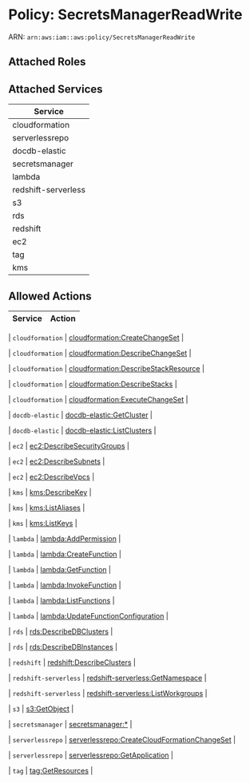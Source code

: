 # Policy: SecretsManagerReadWrite

ARN: `arn:aws:iam::aws:policy/SecretsManagerReadWrite`

## Attached Roles

## Attached Services

| Service |
|---------|
| cloudformation |
| serverlessrepo |
| docdb-elastic |
| secretsmanager |
| lambda |
| redshift-serverless |
| s3 |
| rds |
| redshift |
| ec2 |
| tag |
| kms |

## Allowed Actions

| Service | Action |
|:-------:|--------|

| `cloudformation` | [cloudformation:CreateChangeSet](../actions.md#cloudformation:createchangeset) |

| `cloudformation` | [cloudformation:DescribeChangeSet](../actions.md#cloudformation:describechangeset) |

| `cloudformation` | [cloudformation:DescribeStackResource](../actions.md#cloudformation:describestackresource) |

| `cloudformation` | [cloudformation:DescribeStacks](../actions.md#cloudformation:describestacks) |

| `cloudformation` | [cloudformation:ExecuteChangeSet](../actions.md#cloudformation:executechangeset) |

| `docdb-elastic` | [docdb-elastic:GetCluster](../actions.md#docdb-elastic:getcluster) |

| `docdb-elastic` | [docdb-elastic:ListClusters](../actions.md#docdb-elastic:listclusters) |

| `ec2` | [ec2:DescribeSecurityGroups](../actions.md#ec2:describesecuritygroups) |

| `ec2` | [ec2:DescribeSubnets](../actions.md#ec2:describesubnets) |

| `ec2` | [ec2:DescribeVpcs](../actions.md#ec2:describevpcs) |

| `kms` | [kms:DescribeKey](../actions.md#kms:describekey) |

| `kms` | [kms:ListAliases](../actions.md#kms:listaliases) |

| `kms` | [kms:ListKeys](../actions.md#kms:listkeys) |

| `lambda` | [lambda:AddPermission](../actions.md#lambda:addpermission) |

| `lambda` | [lambda:CreateFunction](../actions.md#lambda:createfunction) |

| `lambda` | [lambda:GetFunction](../actions.md#lambda:getfunction) |

| `lambda` | [lambda:InvokeFunction](../actions.md#lambda:invokefunction) |

| `lambda` | [lambda:ListFunctions](../actions.md#lambda:listfunctions) |

| `lambda` | [lambda:UpdateFunctionConfiguration](../actions.md#lambda:updatefunctionconfiguration) |

| `rds` | [rds:DescribeDBClusters](../actions.md#rds:describedbclusters) |

| `rds` | [rds:DescribeDBInstances](../actions.md#rds:describedbinstances) |

| `redshift` | [redshift:DescribeClusters](../actions.md#redshift:describeclusters) |

| `redshift-serverless` | [redshift-serverless:GetNamespace](../actions.md#redshift-serverless:getnamespace) |

| `redshift-serverless` | [redshift-serverless:ListWorkgroups](../actions.md#redshift-serverless:listworkgroups) |

| `s3` | [s3:GetObject](../actions.md#s3:getobject) |

| `secretsmanager` | [secretsmanager:*](../actions.md#secretsmanager:all) |

| `serverlessrepo` | [serverlessrepo:CreateCloudFormationChangeSet](../actions.md#serverlessrepo:createcloudformationchangeset) |

| `serverlessrepo` | [serverlessrepo:GetApplication](../actions.md#serverlessrepo:getapplication) |

| `tag` | [tag:GetResources](../actions.md#tag:getresources) |
